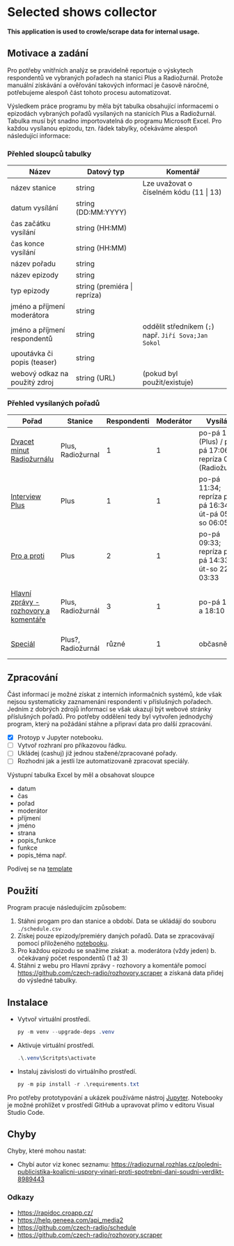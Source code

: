 # Selected shows collector

**This application is used to crowle/scrape data for internal usage.**

## Motivace a zadání

Pro potřeby vnitřních analýz se pravidelně reportuje o výskytech respondentů ve vybraných pořadech na stanici Plus a Radiožurnál. Protože manuální získávání a ověřování takových informací je časově náročné, potřebujeme alespoň část tohoto procesu automatizovat.

Výsledkem práce programu  by měla být tabulka obsahující informacemi o epizodách vybraných pořadů vysílaných na stanicích Plus a Radiožurnál. Tabulka musí být snadno importovatelná do programu Microsoft Excel. Pro každou vysílanou epizodu, tzn. řádek tabylky, očekáváme alespoň následující informace:

### Přehled sloupců tabulky

|Název|Datový typ|Komentář|
|-----|----------|--------|
|název stanice | string | Lze uvažovat o číselném kódu (11 \| 13)
|datum vysílání | string (DD:MM:YYYY)|
|čas začátku vysílání | string (HH:MM)|
|čas konce vysílání | string (HH:MM) |
|název pořadu | string|
|název epizody| string|
|typ epizody| string (premiéra \| repríza) |
|jméno a příjmení moderátora| string |
|jméno a příjmení respondentů| string | oddělit středníkem (`;`) např. `Jiří Sova;Jan Sokol`
|upoutávka či popis (teaser)| string |
|webový odkaz na použitý zdroj | string (URL) | (pokud byl použit/existuje)

### Přehled vysílaných pořadů

|Pořad|Stanice|Respondenti|Moderátor|Vysíláno| Délka|Poznámka
|-----|-------|-----------|---------|--------|------|--------
|[Dvacet minut Radiožurnálu](https://radiozurnal.rozhlas.cz/dvacet-minut-radiozurnalu-5997743)| Plus, Radiožurnal | 1 | 1 | po-pá 17:06 (Plus) / po-pá 17:06; repríza 0:10 (Radiožurnál) | 20 minut | Moderuje *Vladimír Kroc* nebo *Tomáš Pancíř*.
|[Interview Plus](https://plus.rozhlas.cz/interview-plus-6504167)| Plus | 1 | 1 | po-pá 11:34; repríza po-pá 16:34, út-pá 05:05, so 06:05 | 25 minut | Moderuje *Veronika Sedláčková* nebo *Jan Bumba*.
|[Pro a proti](https://plus.rozhlas.cz/pro-a-proti-6482952) | Plus | 2 |1 | po-pá 09:33; repríza po-pá 14:33, út-so 22:35, 03:33 | 24 minut |  Moderuje *Karolína Koubová*.
|[Hlavní zprávy - rozhovory a komentáře](https://radiozurnal.rozhlas.cz/hlavni-zpravy-rozhovory-a-komentare-5997846) | Plus, Radiožurnál| 3 | 1 | po-pá 12:10 a 18:10 | 20 minut | Moderuje *Věra Štechrová*, *Vladimír Kroc*, &hellip;
| [Speciál](https://radiozurnal.rozhlas.cz/special-radiozurnalu-7770703) | Plus?, Radiožurnál | různé | 1 | občasně | 30 a více minut | Moderuje *Jan Pokorný*, &hellip;

## Zpracování

Část informací je možné získat z interních informačních systémů, kde však nejsou systematicky zaznamenáni respondenti v příslušných pořadech. Jedním z dobrých zdrojů  informací se však ukazují být webové stránky příslušných pořadů. Pro potřeby oddělení tedy byl vytvořen jednodychý program, který na požádání stáhne a připraví data pro další zpracování.

- [x] Protoyp v Jupyter notebooku.
- [ ] Vytvoř rozhraní pro příkazovou řádku.
- [ ] Ukládej (cashuj) již jednou stažené/zpracované pořady.
- [ ] Rozhodni jak a jestli lze automatizovaně zpracovat speciály.

Výstupní tabulka Excel by měl a obsahovat sloupce

- datum
- čas
- pořad
- moderátor
- příjmení
- jméno
- strana
- popis_funkce
- funkce
- popis_téma např.

Podívej se na [template](data/template.xlsx)

## Použití

Program pracuje následujícím způsobem:

1. Stáhni progam pro dan stanice a období.
   Data se ukládájí do souboru `./schedule.csv`
2. Získej pouze epizody/premiéry daných pořadů.
   Data se zpracovávají pomocí přiloženého [notebooku](./process.ipynb).
3. Pro každou epizodu se snažíme získat:
   a. moderátora (vždy jeden)
   b. očekávaný počet respondentů (1 až 3)  
4. Stáhni z webu pro Hlavní zprávy - rozhovory a komentáře pomocí <https://github.com/czech-radio/rozhovory.scraper> a získaná data přidej do výsledné tabulky.

## Instalace

- Vytvoř virtuální prostředí.

  ```powershell
  py -m venv --upgrade-deps .venv
  ```

- Aktivuje virtuální prostředí.

  ```powershell
  .\.venv\Scritpts\activate
  ```

- Instaluj závislosti do virtuálního prostředí.

  ```powershell
  py -m pip install -r .\requirements.txt
  ```

Pro potřeby prototypování a ukázek používáme nástroj [Jupyter](https://jupyter.org/). Notebooky je možné prohlížet v prostředí GitHub a upravovat přímo v editoru Visual Studio Code.

## Chyby

Chyby, které mohou nastat:

- Chybí autor viz konec seznamu: <https://radiozurnal.rozhlas.cz/poledni-publicistika-koalicni-uspory-vinari-proti-spotrebni-dani-soudni-verdikt-8989443>

### Odkazy

- <https://rapidoc.croapp.cz/>
- <https://help.geneea.com/api_media2>
- <https://github.com/czech-radio/schedule>
- <https://github.com/czech-radio/rozhovory.scraper>
